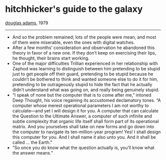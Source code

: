 # hitchhicker's guide to the galaxy

[douglas adams](https://en.m.wikipedia.org/wiki/The_Hitchhiker%27s_Guide_to_the_Galaxy_(novel)), 1979

- ---

- And so the problem remained; lots of the people were mean, and most of them were miserable, even the ones with digital watches.
- After a few months’ consideration and observation he abandoned this theory in favor of a new one. If they don’t keep on exercising their lips, he thought, their brains start working.
- One of the major difficulties Trillian experienced in her relationship with Zaphod was learning to distinguish between him pretending to be stupid just to get people off their guard, pretending to be stupid because he couldn’t be bothered to think and wanted someone else to do it for him, pretending to be outrageously stupid to hide the fact that he actually didn’t understand what was going on, and really being genuinely stupid.
- “I speak of none but the computer that is to come after me,” intoned Deep Thought, his voice regaining its accustomed declamatory tones. “A computer whose merest operational parameters I am not worthy to calculate—and yet I will design it for you. A computer that can calculate the Question to the Ultimate Answer, a computer of such infinite and subtle complexity that organic life itself shall form part of its operational matrix. And you yourselves shall take on new forms and go down into the computer to navigate its ten-million-year program! Yes! I shall design this computer for you. And I shall name it also unto you. And it shall be called ... the Earth.”
- “So once you do know what the question actually is, you’ll know what the answer means.”
